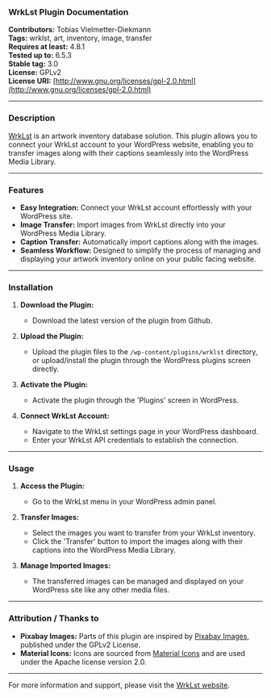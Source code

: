 ### WrkLst Plugin Documentation

**Contributors:** Tobias Vielmetter-Diekmann  
**Tags:** wrklst, art, inventory, image, transfer  
**Requires at least:** 4.8.1  
**Tested up to:** 6.5.3  
**Stable tag:** 3.0  
**License:** GPLv2  
**License URI:** [http://www.gnu.org/licenses/gpl-2.0.html](http://www.gnu.org/licenses/gpl-2.0.html)  

---

### Description

[WrkLst](https://wrklst.art) is an artwork inventory database solution. This plugin allows you to connect your WrkLst account to your WordPress website, enabling you to transfer images along with their captions seamlessly into the WordPress Media Library.

---

### Features

- **Easy Integration:** Connect your WrkLst account effortlessly with your WordPress site.
- **Image Transfer:** Import images from WrkLst directly into your WordPress Media Library.
- **Caption Transfer:** Automatically import captions along with the images.
- **Seamless Workflow:** Designed to simplify the process of managing and displaying your artwork inventory online on your public facing website.

---

### Installation

1. **Download the Plugin:**
   - Download the latest version of the plugin from Github.

2. **Upload the Plugin:**
   - Upload the plugin files to the `/wp-content/plugins/wrklst` directory, or upload/install the plugin through the WordPress plugins screen directly.

3. **Activate the Plugin:**
   - Activate the plugin through the 'Plugins' screen in WordPress.

4. **Connect WrkLst Account:**
   - Navigate to the WrkLst settings page in your WordPress dashboard.
   - Enter your WrkLst API credentials to establish the connection.

---

### Usage

1. **Access the Plugin:**
   - Go to the WrkLst menu in your WordPress admin panel.

2. **Transfer Images:**
   - Select the images you want to transfer from your WrkLst inventory.
   - Click the 'Transfer' button to import the images along with their captions into the WordPress Media Library.

3. **Manage Imported Images:**
   - The transferred images can be managed and displayed on your WordPress site like any other media files.

---

### Attribution / Thanks to

- **Pixabay Images:** Parts of this plugin are inspired by [Pixabay Images](https://pixabay.com/blog/posts/p-50/), published under the GPLv2 License.
- **Material Icons:** Icons are sourced from [Material Icons](https://material.io/tools/icons/) and are used under the Apache license version 2.0.

---

For more information and support, please visit the [WrkLst website](https://wrklst.art).